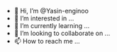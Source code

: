 - 👋 Hi, I’m @Yasin-enginoo
- 👀 I’m interested in ...
- 🌱 I’m currently learning ...
- 💞️ I’m looking to collaborate on ...
- 📫 How to reach me ...

<!---
Yasin-enginoo/Yasin-enginoo is a ✨ special ✨ repository because its `README.md` (this file) appears on your GitHub profile.
You can click the Preview link to take a look at your changes.
--->
